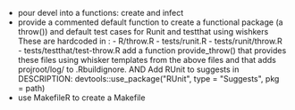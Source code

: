 - pour devel into a functions: create and infect
- provide a commented default function to create a functional package (a
  throw()) and default test cases for Runit and testthat using wishkers
  These are hardcoded in : 
      - R/throw.R
      - tests/runit.R
      - tests/runit/throw.R
      - tests/testthat/test-throw.R
  add a function provide\_throw() that provides these files using whisker
  templates from the above files and that adds projroot/log/ to .Rbuildignore.
  AND Add RUnit to suggests in DESCRIPTION:
  devtools::use_package("RUnit", type = "Suggests", pkg = path)
- use MakefileR to create a Makefile
